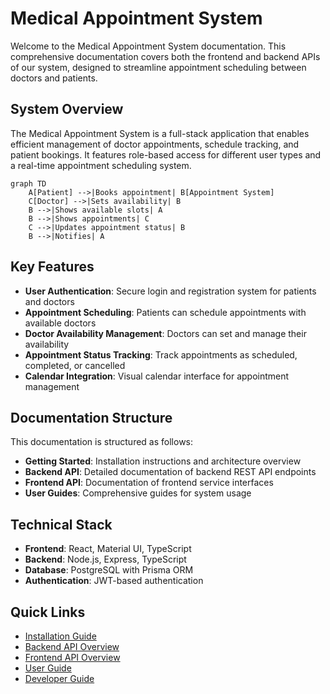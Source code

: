 # Medical Appointment System

Welcome to the Medical Appointment System documentation. This comprehensive documentation covers both the frontend and backend APIs of our system, designed to streamline appointment scheduling between doctors and patients.

## System Overview

The Medical Appointment System is a full-stack application that enables efficient management of doctor appointments, schedule tracking, and patient bookings. It features role-based access for different user types and a real-time appointment scheduling system.

```mermaid
graph TD
    A[Patient] -->|Books appointment| B[Appointment System]
    C[Doctor] -->|Sets availability| B
    B -->|Shows available slots| A
    B -->|Shows appointments| C
    C -->|Updates appointment status| B
    B -->|Notifies| A
```

## Key Features

- **User Authentication**: Secure login and registration system for patients and doctors
- **Appointment Scheduling**: Patients can schedule appointments with available doctors
- **Doctor Availability Management**: Doctors can set and manage their availability
- **Appointment Status Tracking**: Track appointments as scheduled, completed, or cancelled
- **Calendar Integration**: Visual calendar interface for appointment management

## Documentation Structure

This documentation is structured as follows:

- **Getting Started**: Installation instructions and architecture overview
- **Backend API**: Detailed documentation of backend REST API endpoints
- **Frontend API**: Documentation of frontend service interfaces
- **User Guides**: Comprehensive guides for system usage

## Technical Stack

- **Frontend**: React, Material UI, TypeScript
- **Backend**: Node.js, Express, TypeScript
- **Database**: PostgreSQL with Prisma ORM
- **Authentication**: JWT-based authentication

## Quick Links

- [Installation Guide](guides/installation.md)
- [Backend API Overview](api/backend/index.md)
- [Frontend API Overview](api/frontend/index.md)
- [User Guide](guides/user-guide.md)
- [Developer Guide](guides/developer-guide.md)
